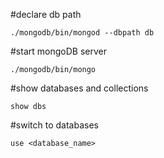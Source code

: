 #declare db path 
```
./mongodb/bin/mongod --dbpath db 
```
#start mongoDB server 
```
./mongodb/bin/mongo
```

#show databases and collections 
```
show dbs
```
#switch to databases 
```
use <database_name>
```

